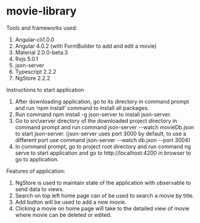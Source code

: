 # movie-library
 
Tools and frameworks used:
1.	Angular-cli1.0.0
2.	Angular 4.0.2 (with FormBuilder to add and edit a movie)
3.	Material 2.0.0-beta.3
4.	Rxjs 5.0.1
5.	json-server
6.	Typescript 2.2.2
7.	NgStore 2.2.2

Instructions to start application
1.	After downloading application, go to its directory in command prompt and run ‘npm install’ command to install all packages.
2.	Run command npm install -g json-server to install json-server.
3.	Go to src\server directory of the downloaded project directory in command prompt and run command json-server --watch movieDb.json to start json-server. (json-server uses port 3000 by default, to use a different port use command json-server --watch db.json --port 3004)
4.	In command prompt, go to project root directory and run command ng serve to start application and go to http://localhost:4200 in browser to go to application.

Features of application:
1.	NgStore is used to maintain state of the application with observable to send data to views.
2.	Search on top left home page can of be used to search a movie by title.
3.	Add button will be used to add a new movie.
4.	Clicking a movie on home page will take to the detailed view of movie where movie can be deleted or edited.

